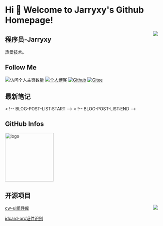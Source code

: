 # Hi 🎉 Welcome to Jarryxy's Github Homepage!

<img align="right" src="https://count.getloli.com/get/@:jarryxy?theme=rule34">

## 程序员-Jarryxy

热爱技术。


## Follow Me
![访问个人主页数量](https://komarev.com/ghpvc/?username=jarryxy&color=green)
[![个人博客](https://img.shields.io/badge/-个人博客（yuencode.cn）-c14438?style=flat-square&logo=B&logoColor=white)](https://www.yuencode.cn/)
[![Github](https://img.shields.io/github/followers/jarryxy?label=Github&style=social)](https://github.com/jarryxy)
[![Gitee](https://img.shields.io/badge/-码云-EA4335?style=flat-square&logo=Gitee&logoColor=white)](https://gitee.com/jarryxy)

## 最新笔记

< !-- BLOG-POST-LIST:START -->
< !-- BLOG-POST-LIST:END -->

## GitHub Infos
<img src="https://github-profile-trophy.vercel.app/?username=jarryxy&theme=flat&column=7" alt="logo" height="160" align="center" style="margin: auto;" />

## 开源项目

<img src="https://github-readme-stats-git-masterrstaa-rickstaa.vercel.app/api?username=jarryxy&show_icons=true&count_private=true&theme=vue" align="right" />

[cw-ui组件库](https://github.com/jarryxy/cw-ui)

[idcard-orc证件识别](https://github.com/jarryxy/idcard-orc)



